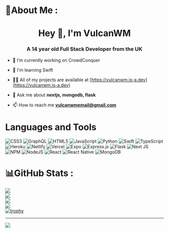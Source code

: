 # 💫About Me :
<h1 align="center">Hey 🙏, I'm VulcanWM</h1>
<h3 align="center">A 14 year old Full Stack Developer from the UK</h3>

- 🎯 I’m currently working on CrowdConquer

- 🔭 I'm learning Swift

- 👨‍💻 All of my projects are available at [https://vulcanwm.is-a.dev](https://vulcanwm.is-a.dev)

- 💬 Ask me about **nextjs, mongodb, flask**

- 📫 How to reach me **vulcanwmemail@gmail.com**

# Languages and Tools
![CSS3](https://img.shields.io/badge/css3-%231572B6.svg?style=for-the-badge&logo=css3&logoColor=white) ![GraphQL](https://img.shields.io/badge/-GraphQL-E10098?style=for-the-badge&logo=graphql&logoColor=white) ![HTML5](https://img.shields.io/badge/html5-%23E34F26.svg?style=for-the-badge&logo=html5&logoColor=white) ![JavaScript](https://img.shields.io/badge/javascript-%23323330.svg?style=for-the-badge&logo=javascript&logoColor=%23F7DF1E) ![Python](https://img.shields.io/badge/python-3670A0?style=for-the-badge&logo=python&logoColor=ffdd54) ![Swift](https://img.shields.io/badge/swift-F54A2A?style=for-the-badge&logo=swift&logoColor=white) ![TypeScript](https://img.shields.io/badge/typescript-%23007ACC.svg?style=for-the-badge&logo=typescript&logoColor=white) ![Heroku](https://img.shields.io/badge/heroku-%23430098.svg?style=for-the-badge&logo=heroku&logoColor=white) ![Netlify](https://img.shields.io/badge/netlify-%23000000.svg?style=for-the-badge&logo=netlify&logoColor=#00C7B7) ![Vercel](https://img.shields.io/badge/vercel-%23000000.svg?style=for-the-badge&logo=vercel&logoColor=white) ![Expo](https://img.shields.io/badge/expo-1C1E24?style=for-the-badge&logo=expo&logoColor=#D04A37) ![Express.js](https://img.shields.io/badge/express.js-%23404d59.svg?style=for-the-badge&logo=express&logoColor=%2361DAFB) ![Flask](https://img.shields.io/badge/flask-%23000.svg?style=for-the-badge&logo=flask&logoColor=white) ![Next JS](https://img.shields.io/badge/Next-black?style=for-the-badge&logo=next.js&logoColor=white) ![NPM](https://img.shields.io/badge/NPM-%23000000.svg?style=for-the-badge&logo=npm&logoColor=white) ![NodeJS](https://img.shields.io/badge/node.js-6DA55F?style=for-the-badge&logo=node.js&logoColor=white) ![React](https://img.shields.io/badge/react-%2320232a.svg?style=for-the-badge&logo=react&logoColor=%2361DAFB) ![React Native](https://img.shields.io/badge/react_native-%2320232a.svg?style=for-the-badge&logo=react&logoColor=%2361DAFB) ![MongoDB](https://img.shields.io/badge/MongoDB-%234ea94b.svg?style=for-the-badge&logo=mongodb&logoColor=white)

# 📊GitHub Stats :
![](https://github-readme-stats.vercel.app/api?username=VulcanWM&theme=vision-friendly-dark&hide_border=false&include_all_commits=false&count_private=false)<br/>
![](https://github-readme-streak-stats.herokuapp.com/?user=VulcanWM&theme=vision-friendly-dark&hide_border=false)<br/>
![](https://github-readme-stats.vercel.app/api/top-langs/?username=VulcanWM&theme=vision-friendly-dark&hide_border=false&include_all_commits=false&count_private=false&layout=compact)<br/>
![](https://github-profile-summary-cards.vercel.app/api/cards/profile-details?username=VulcanWM&theme=github_dark)<br/>
[![trophy](https://github-profile-trophy.vercel.app/?username=vulcanwm&theme=onedark)](https://github.com/ryo-ma/github-profile-trophy)

---
[![](https://visitcount.itsvg.in/api?id=VulcanWM&icon=0&color=0)](https://visitcount.itsvg.in)
